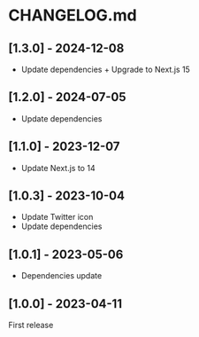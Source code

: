 # CHANGELOG.md

## [1.3.0] - 2024-12-08

- Update dependencies + Upgrade to Next.js 15

## [1.2.0] - 2024-07-05
- Update dependencies

## [1.1.0] - 2023-12-07

- Update Next.js to 14

## [1.0.3] - 2023-10-04

- Update Twitter icon
- Update dependencies

## [1.0.1] - 2023-05-06

- Dependencies update

## [1.0.0] - 2023-04-11

First release